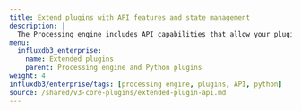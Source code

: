 ```yaml
---
title: Extend plugins with API features and state management
description: |
  The Processing engine includes API capabilities that allow your plugins to interact with your data and maintain state between executions.
menu:
  influxdb3_enterprise:
    name: Extended plugins
    parent: Processing engine and Python plugins
weight: 4
influxdb3/enterprise/tags: [processing engine, plugins, API, python]
source: /shared/v3-core-plugins/extended-plugin-api.md
---
```


<!-- 
// SOURCE content/shared/v3-core-plugins/extended-plugin-api.md
-->